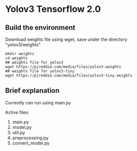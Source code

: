 # Yolov3 Tensorflow 2.0

## Build the environment
Download weights file using wget, save under the directory "yolov3/weights"
```clike
mkdir weights
cd weights
## weights file for yolov3
wget https://pjreddie.com/media/files/yolov3.weights
## weights file for yolov3-tiny
wget https://pjreddie.com/media/files/yolov3-tiny.weights
``` 

## Brief explanation
Currently can run using main.py 

Active files:
1. main.py
2. model.py
3. util.py
4. preprocessing.py
5. convert_model.py









